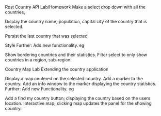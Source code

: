 Rest Country API Lab/Homework
Make a select drop down with all the countries,

Display the country name, population, capital city of the country that is selected.

Persist the last country that was selected

Style
Further: Add new functionality. eg

Show bordering countries and their statistics.
Filter select to only show countries in a region, sub-region.


Country Map Lab
Extending the country application

Display a map centered on the selected country.
Add a marker to the country.
Add an info window to the marker displaying the country statistics.
Further: Add new Functionality. eg

Add a find my country button; displaying the country based on the users location.
Interactive map; clicking map updates the panel for the showing country.